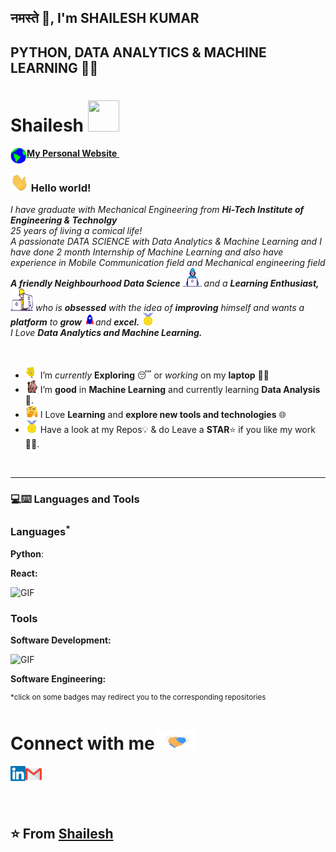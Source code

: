 ## नमस्ते 🙏, I'm SHAILESH KUMAR
## PYTHON, DATA ANALYTICS & MACHINE LEARNING 👨‍💻
# Shailesh&nbsp;<img src="https://24.media.tumblr.com/a266677ebf095387092ed52add0685b8/tumblr_mpaas5eUwa1qh3xpmo1_500.gif" width="50px" height="50px">

  <a href="https://vercel.com/avinash2507/my-portfolio">
    <img align="left" alt="Satyam Goyal | Twitter" width="26px" src="https://github.com/SatYu26/SatYu26/raw/master/Assets/Earth.gif" />
    <b>My Personal Website</b>
</a>
&nbsp;
</br>
<!-- 
    &nbsp; [![HitCount](http://hits.dwyl.com/SatYu26/SatYu26.svg)](http://hits.dwyl.com/SatYu26/SatYu26) 
-->

### <img src="https://github.com/SatYu26/SatYu26/blob/master/Assets/Hi.gif" width="29px" height="30px" > Hello world!&nbsp;


<p>
  <em>
    I have graduate with Mechanical Engineering from <b>Hi-Tech Institute of Engineering & Technolgy </b> <br>
    25 years of living a comical life! <br>
    A passionate DATA SCIENCE with Data Analytics & Machine Learning and I have done 2 month Internship of Machine Learning and also have experience in Mobile Communication field and Mechanical engineering field <br>
    <b>A friendly Neighbourhood Data Science</b> <img src="https://github.com/SatYu26/SatYu26/blob/master/Assets/Developer.gif" width="30px" height="30px"> and a <b>Learning Enthusiast,</b>&nbsp;<img src="https://github.com/SatYu26/SatYu26/blob/master/Assets/Designer.gif" width="36px" height="36px">  who is <b>obsessed</b>
    with the idea of <b>improving</b> himself and wants a <b>platform</b> to 
    <b>grow</b> <img src="https://github.com/SatYu26/SatYu26/blob/master/Assets/Rocket.gif" width="18px" height="18px">and 
    <b>excel.</b> <img src="https://github.com/SatYu26/SatYu26/blob/master/Assets/Medal.gif" width="20px" height="20px"> <br>
    I Love <b>Data Analytics and Machine Learning.</b> <br>
  </em>  
</p>

<br>

- <img alt="GIF" src="https://github.com/SatYu26/SatYu26/blob/master/Assets/wave.gif" width="20vw" height="20vh" /> I’m *currently* **Exploring** 😴 or *working* on my **laptop** 👨‍💻
- <img alt="GIF" src="https://github.com/SatYu26/SatYu26/blob/master/Assets/gandalf_parrot.gif" width="20vw" height="20vh" /> I’m **good** in **Machine Learning** and currently learning **Data Analysis** 💪.
- <img alt="GIF" src="https://github.com/SatYu26/SatYu26/blob/master/Assets/hmm.gif" width="20vw" height="20vh" /> I Love **Learning** and **explore new tools and technologies** 🌐
- <img alt="GIF" src="https://github.com/SatYu26/SatYu26/blob/master/Assets/Medal.gif" width="20vw" height="20vh" /> Have a look at my Repos💡 & do Leave a **STAR**⭐️ if you like my work👨‍💻.
<br>

---
### 💻:keyboard: Languages and Tools 

### Languages<sup>*</sup>

  **Python**:
  
  **React:**
  
  
   <img alt="GIF" src="https://www.drupal.org/files/project-images/nextjs-drupal.jpg" width="50vw" height="40vh" style="display:inline;" />
     
  
   
### Tools

**Software Development:**

 <img alt="GIF" src="https://pbs.twimg.com/profile_images/1285860990056194049/10ydbKG1_400x400.jpg" width="40vw" height="40vh" style="display:inline;" />



**Software Engineering:**


<sup>*click on some badges may redirect you to the corresponding repositories</sup>

# Connect with me<img src="https://github.com/SatYu26/SatYu26/blob/master/Assets/Handshake.gif" height="32px">

  <a href="https://www.linkedin.com/in/avinash-vishwakarma-6b0a7918b/">
    <img align="left" alt="Narendra Maurya | Linkedin" width="24px" src="https://github.com/SatYu26/SatYu26/blob/master/Assets/Linkedin.svg" />
  </a> &nbsp;&nbsp;
  <a href="mailto:shaileshgond92@gmail.com">
    <img align="left" alt="Shailesh Kumar | Gmail" width="26px" src="https://github.com/SatYu26/SatYu26/blob/master/Assets/Gmail.svg" />
  </a>

<br><br>



## ⭐️ From [Shailesh](https://github.com/shailesh7053)
